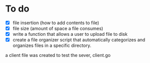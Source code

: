 # To do

- [x] file insertion (how to add contents to file)
- [X] file size (amount of space a file consumes)
- [X] write a function that allows a user to upload file to disk
- [X] create a file organizer script that automatically categorizes and organizes files in a specific directory.

a client file was created to test the sever, client.go
